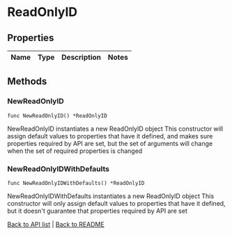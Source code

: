 # ReadOnlyID

## Properties

Name | Type | Description | Notes
------------ | ------------- | ------------- | -------------

## Methods

### NewReadOnlyID

`func NewReadOnlyID() *ReadOnlyID`

NewReadOnlyID instantiates a new ReadOnlyID object
This constructor will assign default values to properties that have it defined,
and makes sure properties required by API are set, but the set of arguments
will change when the set of required properties is changed

### NewReadOnlyIDWithDefaults

`func NewReadOnlyIDWithDefaults() *ReadOnlyID`

NewReadOnlyIDWithDefaults instantiates a new ReadOnlyID object
This constructor will only assign default values to properties that have it defined,
but it doesn't guarantee that properties required by API are set


[Back to API list](../README.md#documentation-for-api-endpoints) | [Back to README](../README.md)
